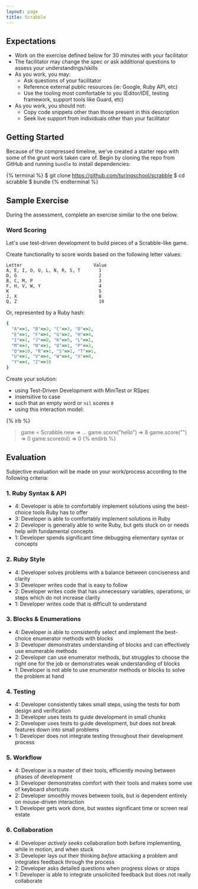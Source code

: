 ```yaml
---
layout: page
title: Scrabble
---
```


## Expectations

* Work on the exercise defined below for 30 minutes with your facilitator
* The facilitator may change the spec or ask additional questions to assess your understandings/skills
* As you work, you may:
  * Ask questions of your facilitator
  * Reference external public resources (ie: Google, Ruby API, etc)
  * Use the tooling most comfortable to you (Editor/IDE, testing framework, support tools like Guard, etc)
* As you work, you should not:
  * Copy code snippets other than those present in this description
  * Seek live support from individuals other than your facilitator

## Getting Started

Because of the compressed timeline, we've created a starter repo with some of the grunt work taken care of. Begin by cloning the repo from GitHub and running `bundle` to install dependencies:

{% terminal %}
$ git clone https://github.com/turingschool/scrabble
$ cd scrabble
$ bundle
{% endterminal %}

## Sample Exercise

During the assessment, complete an exercise similar to the one below.

### Word Scoring

Let's use test-driven development to build pieces of a Scrabble-like game.

Create functionality to score words based on the following letter values:

```plain
Letter                           Value
A, E, I, O, U, L, N, R, S, T       1
D, G                               2
B, C, M, P                         3
F, H, V, W, Y                      4
K                                  5
J, X                               8
Q, Z                               10
```

Or, represented by a Ruby hash:

```ruby
{
  "A"=>1, "B"=>3, "C"=>3, "D"=>2,
  "E"=>1, "F"=>4, "G"=>2, "H"=>4,
  "I"=>1, "J"=>8, "K"=>5, "L"=>1,
  "M"=>3, "N"=>1, "O"=>1, "P"=>3,
  "Q"=>10, "R"=>1, "S"=>1, "T"=>1,
  "U"=>1, "V"=>4, "W"=>4, "X"=>8,
  "Y"=>4, "Z"=>10
}
```

Create your solution:

* using Test-Driven Development with MiniTest or RSpec
* insensitive to case
* such that an empty word or `nil` scores `0`
* using this interaction model:

{% irb %}
> game = Scrabble.new
=> ...
> game.score("hello")
=> 8
> game.score("")
=> 0
> game.score(nil)
=> 0
{% endirb %}

## Evaluation

Subjective evaluation will be made on your work/process according to the following criteria:

### 1. Ruby Syntax & API

* 4: Developer is able to comfortably implement solutions using the best-choice tools Ruby has to offer
* 3: Developer is able to comfortably implement solutions in Ruby
* 2: Developer is generally able to write Ruby, but gets stuck on or needs help with fundamental concepts
* 1: Developer spends significant time debugging elementary syntax or concepts

### 2. Ruby Style

* 4: Developer solves problems with a balance between conciseness and clarity
* 3: Developer writes code that is easy to follow
* 2: Developer writes code that has unnecessary variables, operations, or steps which do not increase clarity
* 1: Developer writes code that is difficult to understand

### 3. Blocks & Enumerations

* 4: Developer is able to consistently select and implement the best-choice enumerator methods with blocks
* 3: Developer demonstrates understanding of blocks and can effectively use enumerable methods
* 2: Developer can use enumerator methods, but struggles to choose the right one for the job or demonstrates weak understanding of blocks
* 1: Developer is not able to use enumerator methods or blocks to solve the problem at hand

### 4. Testing

* 4: Developer consistently takes small steps, using the tests for *both* design and verification
* 3: Developer uses tests to guide development in small chunks
* 2: Developer uses tests to guide development, but does not break features down into small problems
* 1: Developer does not integrate testing throughout their development process

### 5. Workflow

* 4: Developer is a master of their tools, efficiently moving between phases of development
* 3: Developer demonstrates comfort with their tools and makes some use of keyboard shortcuts
* 2: Developer smoothly moves between tools, but is dependent entirely on mouse-driven interaction
* 1: Developer gets work done, but wastes significant time or screen real estate

### 6. Collaboration

* 4: Developer *actively seeks* collaboration both before implementing, while in motion, and when stuck
* 3: Developer lays out their thinking *before* attacking a problem and integrates feedback through the process
* 2: Developer asks detailed questions when progress slows or stops
* 1: Developer is able to integrate unsolicited feedback but does not really collaborate
